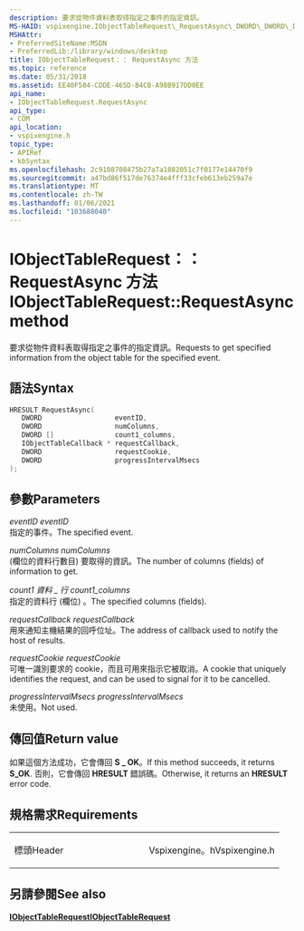 ```yaml
---
description: 要求從物件資料表取得指定之事件的指定資訊。
MS-HAID: vspixengine.IObjectTableRequest\_RequestAsync\_DWORD\_DWORD\_DWORD\_arr\_IObjectTableCallback\_ptr\_DWORD\_DWORD
MSHAttr:
- PreferredSiteName:MSDN
- PreferredLib:/library/windows/desktop
title: IObjectTableRequest：： RequestAsync 方法
ms.topic: reference
ms.date: 05/31/2018
ms.assetid: EE40F584-CDDE-465D-B4CB-A98B917DD0EE
api_name:
- IObjectTableRequest.RequestAsync
api_type:
- COM
api_location:
- vspixengine.h
topic_type:
- APIRef
- kbSyntax
ms.openlocfilehash: 2c9108708475b27a7a1882051c7f0177e14470f9
ms.sourcegitcommit: a47bd86f517de76374e4fff33cfeb613eb259a7e
ms.translationtype: MT
ms.contentlocale: zh-TW
ms.lasthandoff: 01/06/2021
ms.locfileid: "103688040"
---
```

# <a name="span-idvspixengineiobjecttablerequest_requestasync_dword_dword_dword_arr_iobjecttablecallback_ptr_dword_dwordspaniobjecttablerequestrequestasync-method"></a><span data-ttu-id="e3594-103"><span id="vspixengine.iobjecttablerequest_requestasync_dword_dword_dword_arr_iobjecttablecallback_ptr_dword_dword"></span>IObjectTableRequest：： RequestAsync 方法</span><span class="sxs-lookup"><span data-stu-id="e3594-103"><span id="vspixengine.iobjecttablerequest_requestasync_dword_dword_dword_arr_iobjecttablecallback_ptr_dword_dword"></span>IObjectTableRequest::RequestAsync method</span></span>

<span data-ttu-id="e3594-104">要求從物件資料表取得指定之事件的指定資訊。</span><span class="sxs-lookup"><span data-stu-id="e3594-104">Requests to get specified information from the object table for the specified event.</span></span>

## <a name="syntax"></a><span data-ttu-id="e3594-105">語法</span><span class="sxs-lookup"><span data-stu-id="e3594-105">Syntax</span></span>


```C++
HRESULT RequestAsync(
   DWORD                  eventID,
   DWORD                  numColumns,
   DWORD []               count1_columns,
   IObjectTableCallback * requestCallback,
   DWORD                  requestCookie,
   DWORD                  progressIntervalMsecs
);
```

## <a name="parameters"></a><span data-ttu-id="e3594-106">參數</span><span class="sxs-lookup"><span data-stu-id="e3594-106">Parameters</span></span>

<span data-ttu-id="e3594-107">*eventID* </span><span class="sxs-lookup"><span data-stu-id="e3594-107">*eventID* </span></span>  
<span data-ttu-id="e3594-108">指定的事件。</span><span class="sxs-lookup"><span data-stu-id="e3594-108">The specified event.</span></span>

<span data-ttu-id="e3594-109">*numColumns* </span><span class="sxs-lookup"><span data-stu-id="e3594-109">*numColumns* </span></span>  
<span data-ttu-id="e3594-110"> (欄位的資料行數目) 要取得的資訊。</span><span class="sxs-lookup"><span data-stu-id="e3594-110">The number of columns (fields) of information to get.</span></span>

<span data-ttu-id="e3594-111">*count1 資料 \_ 行* </span><span class="sxs-lookup"><span data-stu-id="e3594-111">*count1\_columns* </span></span>  
<span data-ttu-id="e3594-112">指定的資料行 (欄位) 。</span><span class="sxs-lookup"><span data-stu-id="e3594-112">The specified columns (fields).</span></span>

<span data-ttu-id="e3594-113">*requestCallback* </span><span class="sxs-lookup"><span data-stu-id="e3594-113">*requestCallback* </span></span>  
<span data-ttu-id="e3594-114">用來通知主機結果的回呼位址。</span><span class="sxs-lookup"><span data-stu-id="e3594-114">The address of callback used to notify the host of results.</span></span>

<span data-ttu-id="e3594-115">*requestCookie* </span><span class="sxs-lookup"><span data-stu-id="e3594-115">*requestCookie* </span></span>  
<span data-ttu-id="e3594-116">可唯一識別要求的 cookie，而且可用來指示它被取消。</span><span class="sxs-lookup"><span data-stu-id="e3594-116">A cookie that uniquely identifies the request, and can be used to signal for it to be cancelled.</span></span>

<span data-ttu-id="e3594-117">*progressIntervalMsecs* </span><span class="sxs-lookup"><span data-stu-id="e3594-117">*progressIntervalMsecs* </span></span>  
<span data-ttu-id="e3594-118">未使用。</span><span class="sxs-lookup"><span data-stu-id="e3594-118">Not used.</span></span>

## <a name="return-value"></a><span data-ttu-id="e3594-119">傳回值</span><span class="sxs-lookup"><span data-stu-id="e3594-119">Return value</span></span>

<span data-ttu-id="e3594-120">如果這個方法成功，它會傳回 **S \_ OK**。</span><span class="sxs-lookup"><span data-stu-id="e3594-120">If this method succeeds, it returns **S\_OK**.</span></span> <span data-ttu-id="e3594-121">否則，它會傳回 **HRESULT** 錯誤碼。</span><span class="sxs-lookup"><span data-stu-id="e3594-121">Otherwise, it returns an **HRESULT** error code.</span></span>

## <a name="requirements"></a><span data-ttu-id="e3594-122">規格需求</span><span class="sxs-lookup"><span data-stu-id="e3594-122">Requirements</span></span>

<table><colgroup><col style="width: 50%" /><col style="width: 50%" /></colgroup><tbody><tr class="odd"><td><p><span data-ttu-id="e3594-123">標頭</span><span class="sxs-lookup"><span data-stu-id="e3594-123">Header</span></span></p></td><td><span data-ttu-id="e3594-124">Vspixengine。h</span><span class="sxs-lookup"><span data-stu-id="e3594-124">Vspixengine.h</span></span></td></tr></tbody></table>

## <a name="span-idsee_alsospansee-also"></a><span data-ttu-id="e3594-125"><span id="see_also"></span>另請參閱</span><span class="sxs-lookup"><span data-stu-id="e3594-125"><span id="see_also"></span>See also</span></span>

[<span data-ttu-id="e3594-126">**IObjectTableRequest**</span><span class="sxs-lookup"><span data-stu-id="e3594-126">**IObjectTableRequest**</span></span>](/windows/desktop/direct3dtools/iobjecttablerequest)

 

 

